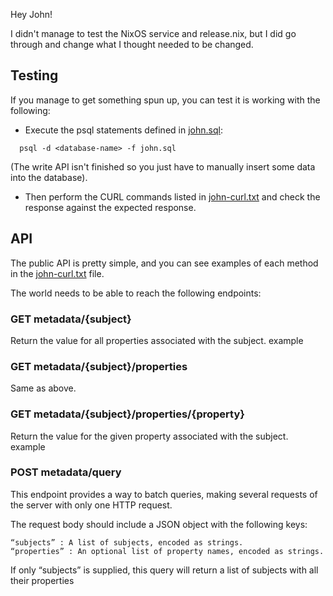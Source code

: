 Hey John!

I didn't manage to test the NixOS service and release.nix, but I did
go through and change what I thought needed to be changed.

## Testing

If you manage to get something spun up, you can test it is working with the following:

- Execute the psql statements defined in [john.sql](./john.sql):

```
  psql -d <database-name> -f john.sql
```

  (The write API isn't finished so you just have to manually insert
  some data into the database).

- Then perform the CURL commands listed in
  [john-curl.txt](./john-curl.txt) and check the response against the
  expected response.
  
## API

The public API is pretty simple, and you can see examples of each
method in the [john-curl.txt](./john-curl.txt) file.

The world needs to be able to reach the following endpoints:

### GET metadata/{subject}
Return the value for all properties associated with the subject.
example

### GET metadata/{subject}/properties
Same as above.

### GET metadata/{subject}/properties/{property}
Return the value for the given property associated with the subject.
example

### POST metadata/query
This endpoint provides a way to batch queries, making several requests
of the server with only one HTTP request.

The request body should include a JSON object with the following keys:

    “subjects” : A list of subjects, encoded as strings.
    “properties” : An optional list of property names, encoded as strings.

If only “subjects” is supplied, this query will return a list of
subjects with all their properties
